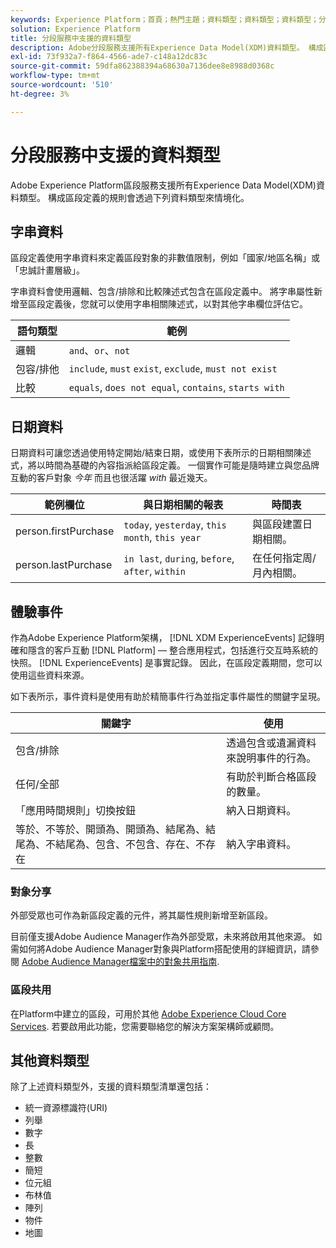 ```yaml
---
keywords: Experience Platform；首頁；熱門主題；資料類型；資料類型；資料類型；分段資料類型；分段；分段；分段服務；分段服務資料類型；
solution: Experience Platform
title: 分段服務中支援的資料類型
description: Adobe分段服務支援所有Experience Data Model(XDM)資料類型。 構成區段定義的規則會透過下列資料類型來情境化。
exl-id: 73f932a7-f864-4566-ade7-c148a12dc83c
source-git-commit: 59dfa862388394a68630a7136dee8e8988d0368c
workflow-type: tm+mt
source-wordcount: '510'
ht-degree: 3%

---
```


# 分段服務中支援的資料類型

Adobe Experience Platform區段服務支援所有Experience Data Model(XDM)資料類型。 構成區段定義的規則會透過下列資料類型來情境化。

## 字串資料

區段定義使用字串資料來定義區段對象的非數值限制，例如「國家/地區名稱」或「忠誠計畫層級」。

字串資料會使用邏輯、包含/排除和比較陳述式包含在區段定義中。 將字串屬性新增至區段定義後，您就可以使用字串相關陳述式，以對其他字串欄位評估它。

| 語句類型 | 範例 |
| -------------- | -------- |
| 邏輯 | `and`、`or`、`not` |
| 包容/排他 | `include`, `must` `exist`, `exclude`, `must not exist` |
| 比較 | `equals`, `does not equal`, `contains`, `starts with` |

## 日期資料

日期資料可讓您透過使用特定開始/結束日期，或使用下表所示的日期相關陳述式，將以時間為基礎的內容指派給區段定義。 一個實作可能是隨時建立與您品牌互動的客戶對象 *今年* 而且也很活躍 *with* 最近幾天。

| 範例欄位 | 與日期相關的報表 | 時間表 |
| ------------- | ------------------------ | --------- |
| person.firstPurchase | `today`, `yesterday`, `this month`, `this year` | 與區段建置日期相關。 |
| person.lastPurchase | `in last`, `during`, `before`, `after`, `within` | 在任何指定周/月內相關。 |

## 體驗事件

作為Adobe Experience Platform架構， [!DNL XDM ExperienceEvents] 記錄明確和隱含的客戶互動 [!DNL Platform] — 整合應用程式，包括進行交互時系統的快照。 [!DNL ExperienceEvents] 是事實記錄。 因此，在區段定義期間，您可以使用這些資料來源。

如下表所示，事件資料是使用有助於精簡事件行為並指定事件屬性的關鍵字呈現。

| 關鍵字 | 使用 |
| ------- | --- |
| 包含/排除 | 透過包含或遺漏資料來說明事件的行為。 |
| 任何/全部 | 有助於判斷合格區段的數量。 |
| 「應用時間規則」切換按鈕 | 納入日期資料。 |
| 等於、不等於、開頭為、開頭為、結尾為、結尾為、不結尾為、包含、不包含、存在、不存在 | 納入字串資料。 |

### 對象分享

外部受眾也可作為新區段定義的元件，將其屬性規則新增至新區段。

目前僅支援Adobe Audience Manager作為外部受眾，未來將啟用其他來源。 如需如何將Adobe Audience Manager對象與Platform搭配使用的詳細資訊，請參閱 [Adobe Audience Manager檔案中的對象共用指南](https://experienceleague.adobe.com/docs/audience-manager/user-guide/implementation-integration-guides/integration-experience-platform/aam-aep-audience-sharing.html).

### 區段共用

在Platform中建立的區段，可用於其他 [Adobe Experience Cloud Core Services](https://experienceleague.adobe.com/docs/core-services/interface/experience-cloud.html?lang=zh-Hant). 若要啟用此功能，您需要聯絡您的解決方案架構師或顧問。

## 其他資料類型

除了上述資料類型外，支援的資料類型清單還包括：

- 統一資源標識符(URI)
- 列舉
- 數字
- 長
- 整數
- 簡短
- 位元組
- 布林值
- 陣列
- 物件
- 地圖
